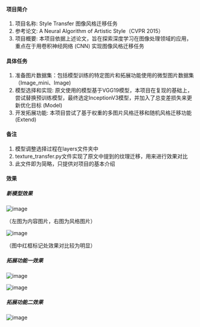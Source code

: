 #### 项目简介
1. 项目名称: Style Transfer 图像风格迁移任务
2. 参考论文: A Neural Algorithm of Artistic Style（CVPR 2015）
3. 项目概要: 本项目依据上述论文，旨在探索深度学习在图像处理领域的应用，重点在于用卷积神经网络 (CNN) 实现图像风格迁移任务

#### 具体任务
 1. 准备图片数据集：包括模型训练的特定图片和拓展功能使用的微型图片数据集（Image_mini、Image)
 2. 模型选择和实现: 原文使用的模型基于VGG19模型，本项目在复现的基础上，尝试替换预训练模型，最终选定InceptionV3模型，并加入了总变差损失来更新优化目标 (Model)
 3. 开发拓展功能: 本项目尝试了基于权重的多图片风格迁移和随机风格迁移功能 (Extend)
   

#### 备注
1. 模型调整选择过程在layers文件夹中
2. texture_transfer.py文件实现了原文中提到的纹理迁移，用来进行效果对比
3. 此文件即为简略，只提供对项目的基本介绍

#### 效果

##### 新模型效果
![image](https://github.com/Xialanshan/DeepLearning/assets/110965468/d7785fbc-702b-44d9-b04a-7cd34a6ae8bd)

（左图为内容图片，右图为风格图片）

![image](https://github.com/Xialanshan/DeepLearning/assets/110965468/eeac993e-72af-4fed-a7ab-482b5fce75df)

（图中红框标记处效果对比较为明显）

##### 拓展功能一效果

![image](https://github.com/Xialanshan/DeepLearning/assets/110965468/c8d1d9c0-2964-486f-8a40-227474ad394a)

![image](https://github.com/Xialanshan/DeepLearning/assets/110965468/07863f8d-a1db-4168-be08-94f569c787af)


##### 拓展功能二效果

![image](https://github.com/Xialanshan/DeepLearning/assets/110965468/2ad712e7-fc03-47c5-b6cc-cdaaae3c674b)



